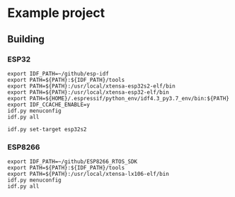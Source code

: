 # Example project

## Building

### ESP32

```console
export IDF_PATH=~/github/esp-idf
export PATH=${PATH}:${IDF_PATH}/tools
export PATH=${PATH}:/usr/local/xtensa-esp32s2-elf/bin
export PATH=${PATH}:/usr/local/xtensa-esp32-elf/bin
export PATH=${HOME}/.espressif/python_env/idf4.3_py3.7_env/bin:${PATH}
export IDF_CCACHE_ENABLE=y
idf.py menuconfig
idf.py all
````

```console
idf.py set-target esp32s2
```

### ESP8266

```console
export IDF_PATH=~/github/ESP8266_RTOS_SDK
export PATH=${PATH}:${IDF_PATH}/tools
export PATH=${PATH}:/usr/local/xtensa-lx106-elf/bin
idf.py menuconfig
idf.py all
```
